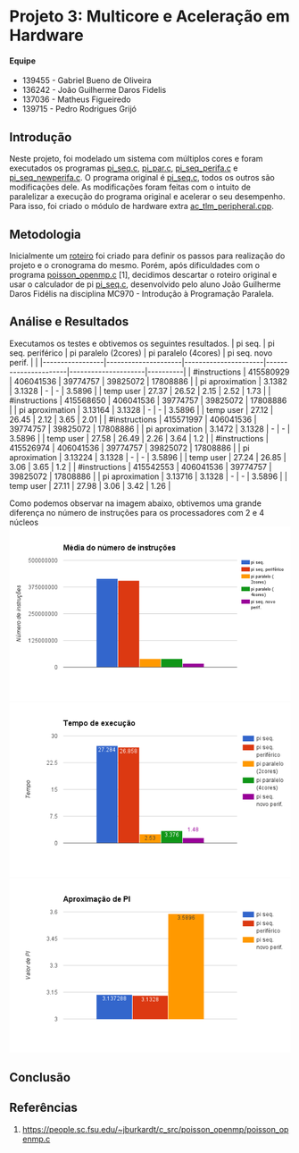 # Projeto 3: Multicore e Aceleração em Hardware

#### Equipe
- 139455 - Gabriel Bueno de Oliveira
- 136242 - João Guilherme Daros Fidelis
- 137036 - Matheus Figueiredo
- 139715 - Pedro Rodrigues Grijó

## Introdução
Neste projeto, foi modelado um sistema com múltiplos cores e foram executados os programas [pi_seq.c](https://github.com/pedrogrijo/MC723/blob/master/projeto3/mips-tlm2/pi_seq.c), [pi_par.c](https://github.com/pedrogrijo/MC723/blob/master/projeto3/mips-4core/pi_par.c), [pi_seq_perifa.c](https://github.com/pedrogrijo/MC723/blob/master/projeto3/mips-seq-newperif/pi_seq_perifa.c) e [pi_seq_newperifa.c](https://github.com/pedrogrijo/MC723/blob/master/projeto3/mips-seq-newperif/pi_seq_newperifa.c). O programa original é [pi_seq.c](https://github.com/pedrogrijo/MC723/blob/master/projeto3/mips-tlm2/pi_seq.c), todos os outros são modificações dele. As modificações foram feitas com o intuito de paralelizar a execução do programa original e acelerar o seu desempenho. Para isso, foi criado o módulo de hardware extra [ac_tlm_peripheral.cpp](https://github.com/pedrogrijo/MC723/blob/master/projeto3/mips-seq-newperif/ac_tlm_peripheral.cpp).

## Metodologia

Inicialmente um [roteiro](https://github.com/pedrogrijo/MC723/blob/master/projeto3/ROTEIRO.md) foi criado para definir os passos para realização do projeto e o cronograma do mesmo. Porém, após dificuldades com o programa [poisson_openmp.c](https://github.com/pedrogrijo/MC723/blob/master/projeto3/poisson_openmp.c) [1], decidimos descartar o roteiro original e usar o calculador de pi [pi_seq.c](https://github.com/pedrogrijo/MC723/blob/master/projeto3/pi_seq.c), desenvolvido pelo aluno João Guilherme Daros Fidélis na disciplina MC970 - Introdução à Programação Paralela.  

## Análise e Resultados
Executamos os testes e obtivemos os seguintes resultados.
| pi seq.         | pi seq.  periférico | pi paralelo (2cores) | pi paralelo (4cores) | pi seq. novo perif. |          | 
|-----------------|---------------------|----------------------|----------------------|---------------------|----------| 
| #instructions   | 415580929           | 406041536            | 39774757             | 39825072            | 17808886 | 
| pi aproximation | 3.1382              | 3.1328               | -                    | -                   | 3.5896   | 
| temp user       | 27.37               | 26.52                | 2.15                 | 2.52                | 1.73     | 
| #instructions   | 415568650           | 406041536            | 39774757             | 39825072            | 17808886 | 
| pi aproximation | 3.13164             | 3.1328               | -                    | -                   | 3.5896   | 
| temp user       | 27.12               | 26.45                | 2.12                 | 3.65                | 2.01     | 
| #instructions   | 415571997           | 406041536            | 39774757             | 39825072            | 17808886 | 
| pi aproximation | 3.1472              | 3.1328               | -                    | -                   | 3.5896   | 
| temp user       | 27.58               | 26.49                | 2.26                 | 3.64                | 1.2      | 
| #instructions   | 415526974           | 406041536            | 39774757             | 39825072            | 17808886 | 
| pi aproximation | 3.13224             | 3.1328               | -                    | -                   | 3.5896   | 
| temp user       | 27.24               | 26.85                | 3.06                 | 3.65                | 1.2      | 
| #instructions   | 415542553           | 406041536            | 39774757             | 39825072            | 17808886 | 
| pi aproximation | 3.13716             | 3.1328               | -                    | -                   | 3.5896   | 
| temp user       | 27.11               | 27.98                | 3.06                 | 3.42                | 1.26     | 

Como  podemos observar na imagem abaixo, obtivemos uma grande diferença no número de instruções para os processadores com 2 e 4 núcleos
![](/projeto3/images/avg.png "")
![](/projeto3/images/time.png "")
![](/projeto3/images/aprox.png "")

## Conclusão

## Referências
1. https://people.sc.fsu.edu/~jburkardt/c_src/poisson_openmp/poisson_openmp.c
